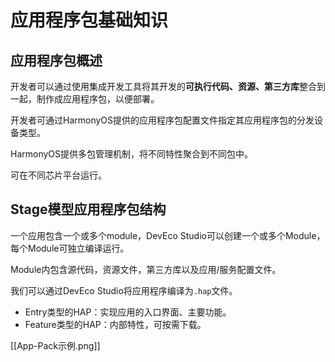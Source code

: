 # 应用程序包基础知识

## 应用程序包概述

开发者可以通过使用集成开发工具将其开发的**可执行代码、资源、第三方库**整合到一起，制作成应用程序包，以便部署。

开发者可通过HarmonyOS提供的应用程序包配置文件指定其应用程序包的分发设备类型。

HarmonyOS提供多包管理机制，将不同特性聚合到不同包中。

可在不同芯片平台运行。

## Stage模型应用程序包结构

一个应用包含一个或多个module，DevEco Studio可以创建一个或多个Module，每个Module可独立编译运行。

Module内包含源代码，资源文件，第三方库以及应用/服务配置文件。

我们可以通过DevEco Studio将应用程序编译为`.hap`文件。
- Entry类型的HAP：实现应用的入口界面、主要功能。
- Feature类型的HAP：内部特性，可按需下载。

[[App-Pack示例.png]]






